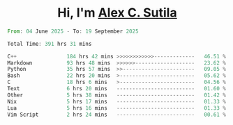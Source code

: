 <h1 align="center">Hi, I'm <a href="https://github.com/alexsutila" target="blank">Alex C. Sutila</a></h1>

<!--START_SECTION:waka-->

```rust
From: 04 June 2025 - To: 19 September 2025

Total Time: 391 hrs 31 mins

C++                184 hrs 42 mins >>>>>>>>>>>>-------------   46.51 %
Markdown           93 hrs 48 mins  >>>>>>-------------------   23.62 %
Python             35 hrs 57 mins  >>-----------------------   09.05 %
Bash               22 hrs 20 mins  >------------------------   05.62 %
C                  18 hrs 6 mins   >------------------------   04.56 %
Text               6 hrs 20 mins   -------------------------   01.60 %
Other              5 hrs 38 mins   -------------------------   01.42 %
Nix                5 hrs 17 mins   -------------------------   01.33 %
Lua                5 hrs 16 mins   -------------------------   01.33 %
Vim Script         2 hrs 24 mins   -------------------------   00.61 %
```

<!--END_SECTION:waka-->
